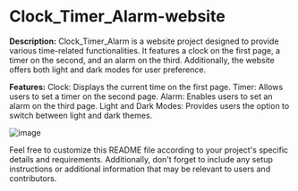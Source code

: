 # Clock_Timer_Alarm-website

**Description:**
Clock_Timer_Alarm is a website project designed to provide various time-related functionalities. It features a clock on the first page, a timer on the second, and an alarm on the third. Additionally, the website offers both light and dark modes for user preference.

**Features:**
Clock: Displays the current time on the first page.
Timer: Allows users to set a timer on the second page.
Alarm: Enables users to set an alarm on the third page.
Light and Dark Modes: Provides users the option to switch between light and dark themes.

![image](https://github.com/Cata039/Clock_Timer_Alarm-website/assets/157022488/3b9d9a51-8100-463a-afff-f9237f1953db)


Feel free to customize this README file according to your project's specific details and requirements. Additionally, don't forget to include any setup instructions or additional information that may be relevant to users and contributors.
